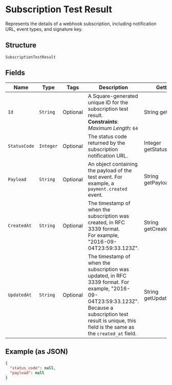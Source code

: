 
# Subscription Test Result

Represents the details of a webhook subscription, including notification URL,
event types, and signature key.

## Structure

`SubscriptionTestResult`

## Fields

| Name | Type | Tags | Description | Getter |
|  --- | --- | --- | --- | --- |
| `Id` | `String` | Optional | A Square-generated unique ID for the subscription test result.<br>**Constraints**: *Maximum Length*: `64` | String getId() |
| `StatusCode` | `Integer` | Optional | The status code returned by the subscription notification URL. | Integer getStatusCode() |
| `Payload` | `String` | Optional | An object containing the payload of the test event. For example, a `payment.created` event. | String getPayload() |
| `CreatedAt` | `String` | Optional | The timestamp of when the subscription was created, in RFC 3339 format.<br>For example, "2016-09-04T23:59:33.123Z". | String getCreatedAt() |
| `UpdatedAt` | `String` | Optional | The timestamp of when the subscription was updated, in RFC 3339 format. For example, "2016-09-04T23:59:33.123Z".<br>Because a subscription test result is unique, this field is the same as the `created_at` field. | String getUpdatedAt() |

## Example (as JSON)

```json
{
  "status_code": null,
  "payload": null
}
```


